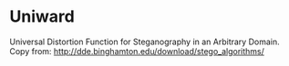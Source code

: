 # Uniward
Universal Distortion Function for Steganography in an Arbitrary Domain. Copy from: http://dde.binghamton.edu/download/stego_algorithms/
